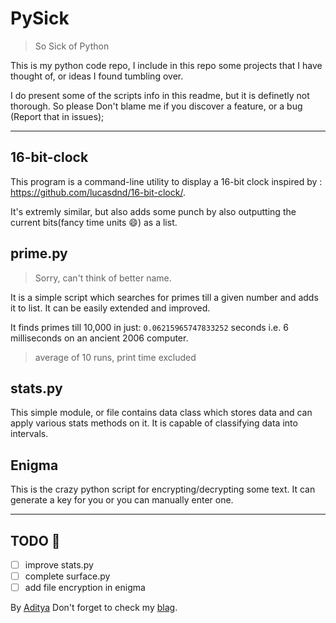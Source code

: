 # PySick

>So Sick of Python

This is my python code repo, I include in this repo some projects that I have thought of, or ideas I found tumbling over.

I do present some of the scripts info in this readme, but it is definetly not thorough. So please Don't blame me if you discover a feature, or a bug (Report that in issues);

---

## 16-bit-clock

This program is a command-line utility to display a 16-bit clock inspired by : https://github.com/lucasdnd/16-bit-clock/.

It's extremly similar, but also adds some punch by also outputting the current bits(fancy time units :smile:) as a list.

## prime.py

> Sorry, can't think of better name.

It is a simple script which searches for primes till a given number and adds it to list. It can be easily extended and improved.

It finds primes till 10,000 in just: `0.06215965747833252` seconds i.e. 6 milliseconds on an ancient 2006 computer.

> average of 10 runs, print time excluded

## stats.py

This simple module, or file contains data class which stores data and can apply various stats methods on it. It is capable of classifying data into intervals.

## Enigma

This is the crazy python script for encrypting/decrypting some text. It can generate a key for you or you can manually enter one.

---

## TODO :pencil:

* [ ] improve stats.py
* [ ] complete surface.py
* [ ] add file encryption in enigma

By [Aditya](http://adiultra.cf)
Don't forget to check my [blag](http://adilnx.tk).
